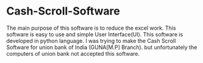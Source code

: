 # Cash-Scroll-Software
The main purpose of this software is to reduce the excel work. This software is easy to use and simple User Interface(UI). This software is developed in python language. I was trying to make the Cash Scroll Software for union bank of India (GUNA[M.P] Branch). but unfortunately the computers of union bank not accepted this software.
